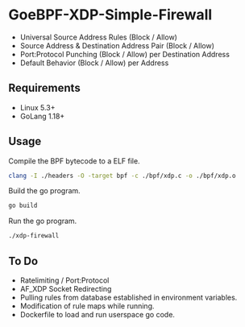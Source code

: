 # GoeBPF-XDP-Simple-Firewall
- Universal Source Address Rules (Block / Allow)
- Source Address & Destination Address Pair (Block / Allow)
- Port:Protocol Punching (Block / Allow) per Destination Address
- Default Behavior (Block / Allow) per Address

## Requirements
- Linux 5.3+
- GoLang 1.18+

## Usage
Compile the BPF bytecode to a ELF file.
```bash
clang -I ./headers -O -target bpf -c ./bpf/xdp.c -o ./bpf/xdp.o
```
Build the go program.
```bash
go build
```
Run the go program.
```bash
./xdp-firewall
```

## To Do
- Ratelimiting / Port:Protocol
- AF_XDP Socket Redirecting
- Pulling rules from database established in environment variables.
- Modification of rule maps while running.
- Dockerfile to load and run userspace go code.
